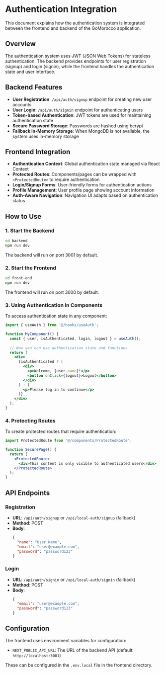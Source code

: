 # Authentication Integration

This document explains how the authentication system is integrated between the frontend and backend of the GoMorocco application.

## Overview

The authentication system uses JWT (JSON Web Tokens) for stateless authentication. The backend provides endpoints for user registration (signup) and login (signin), while the frontend handles the authentication state and user interface.

## Backend Features

- **User Registration**: `/api/auth/signup` endpoint for creating new user accounts
- **User Login**: `/api/auth/signin` endpoint for authenticating users
- **Token-based Authentication**: JWT tokens are used for maintaining authentication state
- **Secure Password Storage**: Passwords are hashed using bcrypt
- **Fallback In-Memory Storage**: When MongoDB is not available, the system uses in-memory storage

## Frontend Integration

- **Authentication Context**: Global authentication state managed via React Context
- **Protected Routes**: Components/pages can be wrapped with `<ProtectedRoute>` to require authentication
- **Login/Signup Forms**: User-friendly forms for authentication actions
- **Profile Management**: User profile page showing account information
- **Auth-Aware Navigation**: Navigation UI adapts based on authentication status

## How to Use

### 1. Start the Backend

```bash
cd backend
npm run dev
```

The backend will run on port 3001 by default.

### 2. Start the Frontend

```bash
cd front-end
npm run dev
```

The frontend will run on port 3000 by default.

### 3. Using Authentication in Components

To access authentication state in any component:

```jsx
import { useAuth } from '@/hooks/useAuth';

function MyComponent() {
  const { user, isAuthenticated, login, logout } = useAuth();
  
  // Now you can use authentication state and functions
  return (
    <div>
      {isAuthenticated ? (
        <div>
          <p>Welcome, {user.name}!</p>
          <button onClick={logout}>Logout</button>
        </div>
      ) : (
        <p>Please log in to continue</p>
      )}
    </div>
  );
}
```

### 4. Protecting Routes

To create protected routes that require authentication:

```jsx
import ProtectedRoute from '@/components/ProtectedRoute';

function SecurePage() {
  return (
    <ProtectedRoute>
      <div>This content is only visible to authenticated users</div>
    </ProtectedRoute>
  );
}
```

## API Endpoints

### Registration

- **URL**: `/api/auth/signup` or `/api/local-auth/signup` (fallback)
- **Method**: POST
- **Body**:
  ```json
  {
    "name": "User Name",
    "email": "user@example.com",
    "password": "password123"
  }
  ```

### Login

- **URL**: `/api/auth/signin` or `/api/local-auth/signin` (fallback)
- **Method**: POST
- **Body**:
  ```json
  {
    "email": "user@example.com",
    "password": "password123"
  }
  ```

## Configuration

The frontend uses environment variables for configuration:

- `NEXT_PUBLIC_API_URL`: The URL of the backend API (default: `http://localhost:3001`)

These can be configured in the `.env.local` file in the frontend directory. 